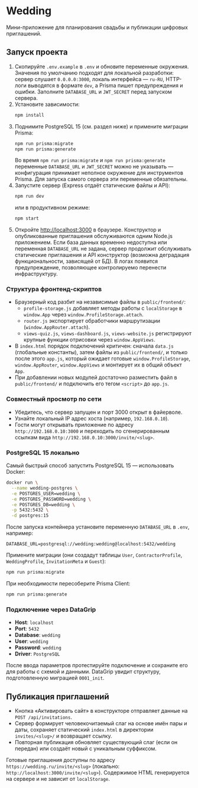 # Wedding

Мини-приложение для планирования свадьбы и публикации цифровых приглашений.

## Запуск проекта

1. Скопируйте `.env.example` в `.env` и обновите переменные окружения. Значения по умолчанию подходят для локальной разработки: сервер слушает `0.0.0.0:3000`, локаль интерфейса — `ru-RU`, HTTP-логи выводятся в формате `dev`, а Prisma пишет предупреждения и ошибки. Заполните `DATABASE_URL` и `JWT_SECRET` перед запуском сервера.
2. Установите зависимости:
   ```bash
   npm install
   ```
3. Поднимите PostgreSQL 15 (см. раздел ниже) и примените миграции Prisma:
   ```bash
   npm run prisma:migrate
   npm run prisma:generate
   ```
   Во время `npm run prisma:migrate` и `npm run prisma:generate` переменные `DATABASE_URL` и `JWT_SECRET` можно не указывать — конфигурация принимает неполное окружение для инструментов Prisma. Для запуска самого сервера эти переменные обязательны.
4. Запустите сервер (Express отдаёт статические файлы и API):
   ```bash
   npm run dev
   ```
   или в продуктивном режиме:
   ```bash
   npm start
   ```
5. Откройте [http://localhost:3000](http://localhost:3000) в браузере. Конструктор и опубликованные приглашения обслуживаются одним Node.js приложением.
   Если база данных временно недоступна или переменная `DATABASE_URL` не задана, сервер продолжит обслуживать статические приглашения и API конструктор (возможна деградация функциональности, зависящей от БД). В логах появится предупреждение, позволяющее контролируемо перенести инфраструктуру.

### Структура фронтенд-скриптов

- Браузерный код разбит на независимые файлы в `public/frontend/`:
  - `profile-storage.js` добавляет методы работы с `localStorage` в `window.App` через `window.ProfileStorage.attach`.
  - `router.js` экспортирует обработчики маршрутизации (`window.AppRouter.attach`).
  - `views-quiz.js`, `views-dashboard.js`, `views-website.js` регистрируют крупные функции отрисовки через `window.AppViews`.
- В `index.html` порядок подключений критичен: сначала `data.js` (глобальные константы), затем файлы из `public/frontend/`, и только после этого `app.js`, который ожидает готовые `window.ProfileStorage`, `window.AppRouter`, `window.AppViews` и монтирует их в общий объект `App`.
- При добавлении новых модулей достаточно разместить файл в `public/frontend/` и подключить его тегом `<script>` до `app.js`.

### Совместный просмотр по сети

- Убедитесь, что сервер запущен и порт 3000 открыт в файерволе.
- Узнайте локальный IP адрес хоста (например, `192.168.0.10`).
- Гости могут открывать приложение по адресу `http://192.168.0.10:3000` и переходить по сгенерированным ссылкам вида `http://192.168.0.10:3000/invite/<slug>`.

### PostgreSQL 15 локально

Самый быстрый способ запустить PostgreSQL 15 — использовать Docker:

```bash
docker run \
  --name wedding-postgres \
  -e POSTGRES_USER=wedding \
  -e POSTGRES_PASSWORD=wedding \
  -e POSTGRES_DB=wedding \
  -p 5432:5432 \
  -d postgres:15
```

После запуска контейнера установите переменную `DATABASE_URL` в `.env`, например:

```
DATABASE_URL=postgresql://wedding:wedding@localhost:5432/wedding
```

Примените миграции (они создадут таблицы `User`, `ContractorProfile`, `WeddingProfile`, `InvitationMeta` и `Guest`):

```bash
npm run prisma:migrate
```

При необходимости пересоберите Prisma Client:

```bash
npm run prisma:generate
```

### Подключение через DataGrip

- **Host**: `localhost`
- **Port**: `5432`
- **Database**: `wedding`
- **User**: `wedding`
- **Password**: `wedding`
- **Driver**: `PostgreSQL`

После ввода параметров протестируйте подключение и сохраните его для работы с схемой и данными. DataGrip увидит структуру, подготовленную миграцией `0001_init`.

## Публикация приглашений

- Кнопка «Активировать сайт» в конструкторе отправляет данные на `POST /api/invitations`.
- Сервер формирует человекочитаемый слаг на основе имён пары и даты, сохраняет статический `index.html` в директории `invites/<slug>/` и возвращает ссылку.
- Повторная публикация обновляет существующий слаг (если он передан) или создаёт новый с уникальным суффиксом.

Готовые приглашения доступны по адресу `https://wedding.ru/invite/<slug>` (локально: `http://localhost:3000/invite/<slug>`). Содержимое HTML генерируется на сервере и не зависит от `localStorage`.
